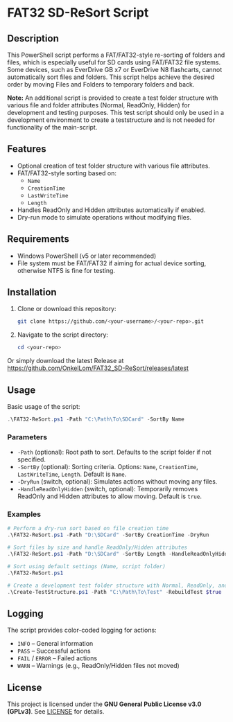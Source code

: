 # FAT32 SD-ReSort Script

## Description
This PowerShell script performs a FAT/FAT32-style re-sorting of folders and files, which is especially useful for SD cards using FAT/FAT32 file systems. Some devices, such as EverDrive GB x7 or EverDrive N8 flashcarts, cannot automatically sort files and folders. This script helps achieve the desired order by moving Files and Folders to temporary folders and back.

**Note:** An additional script is provided to create a test folder structure with various file and folder attributes (Normal, ReadOnly, Hidden) for development and testing purposes. This test script should only be used in a development environment to create a teststructure and is not needed for functionality of the main-script.

## Features
- Optional creation of test folder structure with various file attributes.
- FAT/FAT32-style sorting based on:
  - `Name`
  - `CreationTime`
  - `LastWriteTime`
  - `Length`
- Handles ReadOnly and Hidden attributes automatically if enabled.
- Dry-run mode to simulate operations without modifying files.

## Requirements
- Windows PowerShell (v5 or later recommended)
- File system must be FAT/FAT32 if aiming for actual device sorting, otherwise NTFS is fine for testing.

## Installation
1. Clone or download this repository:
   ```bash
   git clone https://github.com/<your-username>/<your-repo>.git
   ```
2. Navigate to the script directory:
   ```powershell
   cd <your-repo>
   ```
Or simply download the latest Release at https://github.com/OnkelLom/FAT32_SD-ReSort/releases/latest

## Usage
Basic usage of the script:

```powershell
.\FAT32-ReSort.ps1 -Path "C:\Path\To\SDCard" -SortBy Name
```

### Parameters
- `-Path` (optional): Root path to sort. Defaults to the script folder if not specified.
- `-SortBy` (optional): Sorting criteria. Options: `Name`, `CreationTime`, `LastWriteTime`, `Length`. Default is `Name`.
- `-DryRun` (switch, optional): Simulates actions without moving any files.
- `-HandleReadOnlyHidden` (switch, optional): Temporarily removes ReadOnly and Hidden attributes to allow moving. Default is `true`.

### Examples
```powershell
# Perform a dry-run sort based on file creation time
.\FAT32-ReSort.ps1 -Path "D:\SDCard" -SortBy CreationTime -DryRun

# Sort files by size and handle ReadOnly/Hidden attributes
.\FAT32-ReSort.ps1 -Path "D:\SDCard" -SortBy Length -HandleReadOnlyHidden $true

# Sort using default settings (Name, script folder)
.\FAT32-ReSort.ps1

# Create a development test folder structure with Normal, ReadOnly, and Hidden files/folders
.\Create-TestStructure.ps1 -Path "C:\Path\To\Test" -RebuildTest $true
```

## Logging
The script provides color-coded logging for actions:
- `INFO` – General information
- `PASS` – Successful actions
- `FAIL` / `ERROR` – Failed actions
- `WARN` – Warnings (e.g., ReadOnly/Hidden files not moved)

## License
This project is licensed under the **GNU General Public License v3.0 (GPLv3)**. See [LICENSE](LICENSE) for details.
